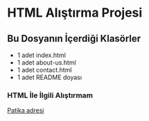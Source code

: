 # HTML Alıştırma Projesi
## Bu Dosyanın İçerdiği Klasörler
* 1 adet index.html
* 1 adet about-us.html
* 1 adet contact.html
* 1 adet README doyası

### HTML İle İlgili Alıştırmam 
[Patika adresi](www.patika.dev) 
